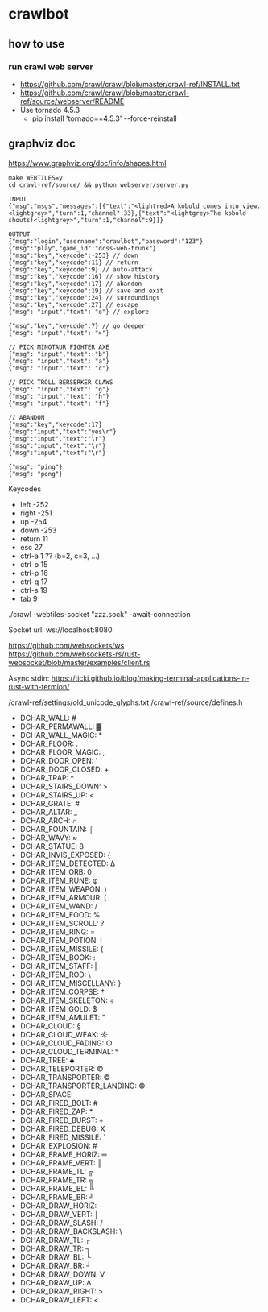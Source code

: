 # crawlbot

## how to use

### run crawl web server

* https://github.com/crawl/crawl/blob/master/crawl-ref/INSTALL.txt
* https://github.com/crawl/crawl/blob/master/crawl-ref/source/webserver/README
* Use tornado 4.5.3
  * pip install 'tornado==4.5.3' --force-reinstall

## graphviz doc
https://www.graphviz.org/doc/info/shapes.html


```
make WEBTILES=y
cd crawl-ref/source/ && python webserver/server.py

INPUT
{"msg":"msgs","messages":[{"text":"<lightred>A kobold comes into view.<lightgrey>","turn":1,"channel":33},{"text":"<lightgrey>The kobold shouts!<lightgrey>","turn":1,"channel":9}]}

OUTPUT
{"msg":"login","username":"crawlbot","password":"123"}
{"msg":"play","game_id":"dcss-web-trunk"}
{"msg":"key","keycode":-253} // down
{"msg":"key","keycode":11} // return
{"msg":"key","keycode":9} // auto-attack
{"msg":"key","keycode":16} // show history
{"msg":"key","keycode":17} // abandon
{"msg":"key","keycode":19} // save and exit
{"msg":"key","keycode":24} // surroundings
{"msg":"key","keycode":27} // escape
{"msg": "input","text": "o"} // explore

{"msg":"key","keycode":7} // go deeper
{"msg": "input","text": ">"}

// PICK MINOTAUR FIGHTER AXE
{"msg": "input","text": "b"}
{"msg": "input","text": "a"}
{"msg": "input","text": "c"}

// PICK TROLL BERSERKER CLAWS
{"msg": "input","text": "g"}
{"msg": "input","text": "h"}
{"msg": "input","text": "f"}

// ABANDON
{"msg":"key","keycode":17}
{"msg":"input","text":"yes\r"}
{"msg":"input","text":"\r"}
{"msg":"input","text":"\r"}
{"msg":"input","text":"\r"}

{"msg": "ping"}
{"msg": "pong"}
```

Keycodes  
* left -252
* right -251
* up -254
* down -253
* return 11
* esc 27
* ctrl-a 1 ?? (b=2, c=3, ...)
* ctrl-o 15
* ctrl-p 16
* ctrl-q 17
* ctrl-s 19
* tab 9


./crawl -webtiles-socket "zzz.sock" -await-connection

Socket url: ws://localhost:8080

https://github.com/websockets/ws  
https://github.com/websockets-rs/rust-websocket/blob/master/examples/client.rs


Async stdin:
https://ticki.github.io/blog/making-terminal-applications-in-rust-with-termion/


/crawl-ref/settings/old_unicode_glyphs.txt
/crawl-ref/source/defines.h

* DCHAR_WALL: #
* DCHAR_PERMAWALL: ▓
* DCHAR_WALL_MAGIC: *
* DCHAR_FLOOR: .
* DCHAR_FLOOR_MAGIC: ,
* DCHAR_DOOR_OPEN: '
* DCHAR_DOOR_CLOSED: +
* DCHAR_TRAP: ^
* DCHAR_STAIRS_DOWN: >
* DCHAR_STAIRS_UP: <
* DCHAR_GRATE: #
* DCHAR_ALTAR: _
* DCHAR_ARCH: ∩
* DCHAR_FOUNTAIN: ⌠
* DCHAR_WAVY: ≈
* DCHAR_STATUE: 8
* DCHAR_INVIS_EXPOSED: {
* DCHAR_ITEM_DETECTED: ∆
* DCHAR_ITEM_ORB: 0
* DCHAR_ITEM_RUNE: φ
* DCHAR_ITEM_WEAPON: )
* DCHAR_ITEM_ARMOUR: [
* DCHAR_ITEM_WAND: /
* DCHAR_ITEM_FOOD: %
* DCHAR_ITEM_SCROLL: ?
* DCHAR_ITEM_RING: =
* DCHAR_ITEM_POTION: !
* DCHAR_ITEM_MISSILE: (
* DCHAR_ITEM_BOOK: :
* DCHAR_ITEM_STAFF: |
* DCHAR_ITEM_ROD: \
* DCHAR_ITEM_MISCELLANY: }
* DCHAR_ITEM_CORPSE: †
* DCHAR_ITEM_SKELETON: ÷
* DCHAR_ITEM_GOLD: $
* DCHAR_ITEM_AMULET: "
* DCHAR_CLOUD: §
* DCHAR_CLOUD_WEAK: ☼
* DCHAR_CLOUD_FADING: ○
* DCHAR_CLOUD_TERMINAL: °
* DCHAR_TREE: ♣
* DCHAR_TELEPORTER: ©
* DCHAR_TRANSPORTER: ©
* DCHAR_TRANSPORTER_LANDING: ©
* DCHAR_SPACE:  
* DCHAR_FIRED_BOLT: #
* DCHAR_FIRED_ZAP: *
* DCHAR_FIRED_BURST: ÷
* DCHAR_FIRED_DEBUG: X
* DCHAR_FIRED_MISSILE: `
* DCHAR_EXPLOSION: #
* DCHAR_FRAME_HORIZ: ═
* DCHAR_FRAME_VERT: ║
* DCHAR_FRAME_TL: ╔
* DCHAR_FRAME_TR: ╗
* DCHAR_FRAME_BL: ╚
* DCHAR_FRAME_BR: ╝
* DCHAR_DRAW_HORIZ: ─
* DCHAR_DRAW_VERT: │
* DCHAR_DRAW_SLASH: /
* DCHAR_DRAW_BACKSLASH: \
* DCHAR_DRAW_TL: ┌
* DCHAR_DRAW_TR: ┐
* DCHAR_DRAW_BL: └
* DCHAR_DRAW_BR: ┘
* DCHAR_DRAW_DOWN: V
* DCHAR_DRAW_UP: Λ
* DCHAR_DRAW_RIGHT: >
* DCHAR_DRAW_LEFT: <

